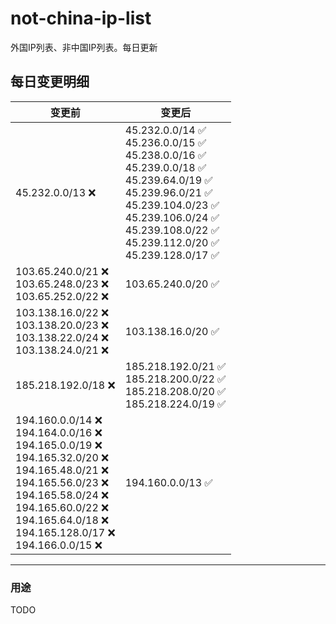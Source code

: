 # not-china-ip-list
外国IP列表、非中国IP列表。每日更新

每日变更明细
--------------------
|  变更前   | 变更后 |
|  ----  | ----  |
|  45.232.0.0/13 :x:  | 45.232.0.0/14 :white_check_mark: <br> 45.236.0.0/15 :white_check_mark: <br> 45.238.0.0/16 :white_check_mark: <br> 45.239.0.0/18 :white_check_mark: <br> 45.239.64.0/19 :white_check_mark: <br> 45.239.96.0/21 :white_check_mark: <br> 45.239.104.0/23 :white_check_mark: <br> 45.239.106.0/24 :white_check_mark: <br> 45.239.108.0/22 :white_check_mark: <br> 45.239.112.0/20 :white_check_mark: <br> 45.239.128.0/17 :white_check_mark: <br>  | 
|  103.65.240.0/21 :x: <br> 103.65.248.0/23 :x: <br> 103.65.252.0/22 :x: <br> | 103.65.240.0/20 :white_check_mark: | 
|  103.138.16.0/22 :x: <br> 103.138.20.0/23 :x: <br> 103.138.22.0/24 :x: <br> 103.138.24.0/21 :x: <br> | 103.138.16.0/20 :white_check_mark: | 
|  185.218.192.0/18 :x:  | 185.218.192.0/21 :white_check_mark: <br> 185.218.200.0/22 :white_check_mark: <br> 185.218.208.0/20 :white_check_mark: <br> 185.218.224.0/19 :white_check_mark: <br>  | 
|  194.160.0.0/14 :x: <br> 194.164.0.0/16 :x: <br> 194.165.0.0/19 :x: <br> 194.165.32.0/20 :x: <br> 194.165.48.0/21 :x: <br> 194.165.56.0/23 :x: <br> 194.165.58.0/24 :x: <br> 194.165.60.0/22 :x: <br> 194.165.64.0/18 :x: <br> 194.165.128.0/17 :x: <br> 194.166.0.0/15 :x: <br> | 194.160.0.0/13 :white_check_mark: | 

--------------------
### 用途
TODO
